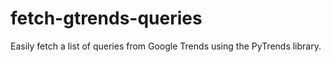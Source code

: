 # fetch-gtrends-queries
 Easily fetch a list of queries from Google Trends using the PyTrends library. 
